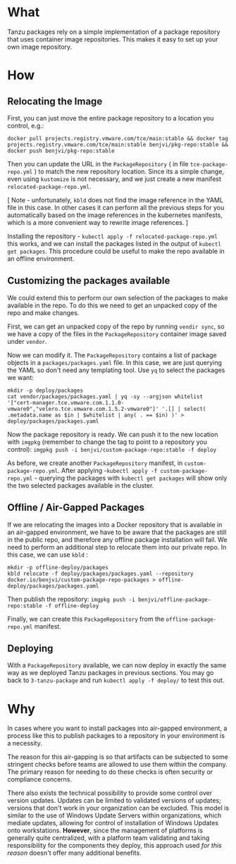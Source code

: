 
# What

Tanzu packages rely on a simple implementation of a package repository that uses container image repositories. This makes it easy to set up your own image repository.

# How

## Relocating the Image

First, you can just move the entire package repository to a location you control, e.g.:

`docker pull projects.registry.vmware.com/tce/main:stable && docker tag projects.registry.vmware.com/tce/main:stable benjvi/pkg-repo:stable && docker push benjvi/pkg-repo:stable`

Then you can update the URL in the `PackageRepository` ( in file `tce-package-repo.yml` ) to match the new repository location. Since its a simple change, even using `kustomize` is not necessary, and we just create a new manifest `relocated-package-repo.yml`.

\[ Note - unfortunately, `kbld` does not find the image reference in the YAML file in this case. In other cases it can perform all the previous steps for you automatically based on the image references in the kubernetes manifests, which is a more convenient way to rewrite image references. \]

Installing the repository - `kubectl apply -f relocated-package-repo.yml` this works, and we can install the packages listed in the output of `kubectl get packages`. This procedure could be useful to make the repo available in an offline environment.

## Customizing the packages available

We could extend this to perform our own selection of the packages to make available in the repo. To do this we need to get an unpacked copy of the repo and make changes.

First, we can get an unpacked copy of the repo by running `vendir sync`, so we have a copy of the files in the `PackageRepository` container image saved under `vendor`.

Now we can modify it. The `PackageRepository` contains a list of package objects in a `packages/packages.yaml` file. In this case, we are just querying the YAML so don't need any templating tool. Use `yq` to select the packages we want:

```
mkdir -p deploy/packages
cat vendor/packages/packages.yaml | yq -sy --argjson whitelist '["cert-manager.tce.vmware.com.1.1.0-vmware0","velero.tce.vmware.com.1.5.2-vmware0"]' '.[] | select( .metadata.name as $in | $whitelist | any( . == $in) )' > deploy/packages/packages.yaml
```

Now the package repository is ready. We can push it to the new location with `imgpkg` (remember to change the tag to point to a repository you control):
`imgpkg push -i benjvi/custom-package-repo:stable -f deploy`

As before, we create another `PackageRepository` manifest, in `custom-package-repo.yml`. After applying -`kubectl apply -f custom-package-repo.yml` - querying the packages with `kubectl get packages` will show only the two selected packages available in the cluster.

## Offline / Air-Gapped Packages

If we are relocating the images into a Docker repository that is available in an air-gapped environment, we have to be aware that the packages are still in the public repo, and therefore any offline package installation will fail. We need to perform an additional step to relocate them into our private repo. In this case, we can use `kbld` :

```
mkdir -p offline-deploy/packages
kbld relocate -f deploy/packages/packages.yaml --repository docker.io/benjvi/custom-package-repo-packages > offline-deploy/packages/packages.yaml
```
Then publish the repository:
`imgpkg push -i benjvi/offline-package-repo:stable -f offline-deploy`

Finally, we can create this `PackageRepository` from the `offline-package-repo.yml` manifest.

## Deploying

With a `PackageRepository` available, we can now deploy in exactly the same way as we deployed Tanzu packages in previous sections. You may go back to `3-tanzu-package` and run `kubectl apply -f deploy/` to test this out.

# Why

In cases where you want to install packages into air-gapped environment, a process like this to publish packages to a repository in your environment is a necessity.

The reason for this air-gapping is so that artifacts can be subjected to some stringent checks before teams are allowed to use them within the company. The primary reason for needing to do these checks is often security or compliance concerns.

There also exists the technical possibility to provide some control over version updates. Updates can be limited to validated versions of updates; versions that don't work in your organization can be excluded. This model is similar to the use of Windows Update Servers within organizations, which mediate updates, allowing for control of installation of Windows Updates onto workstations. __However__, since the management of platforms is generally quite centralized, with a platform team validating and taking responsibility for the components they deploy, this approach used *for this reason* doesn't offer many additional benefits. 

